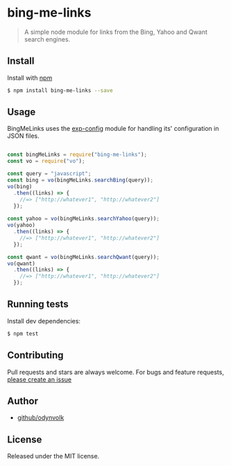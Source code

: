 # bing-me-links
> A simple node module for links from the Bing, Yahoo and Qwant search engines.

## Install

Install with [npm](https://www.npmjs.com/)

```sh
$ npm install bing-me-links --save
```

## Usage

BingMeLinks uses the [exp-config](https://github.com/ExpressenAB/exp-config) module for handling its' configuration in JSON files. 

```js

const bingMeLinks = require("bing-me-links");
const vo = require("vo");

const query = "javascript";  
const bing = vo(bingMeLinks.searchBing(query));
vo(bing)
  .then((links) => {
    //=> ["http://whatever1", "http://whatever2"]
  });
  
const yahoo = vo(bingMeLinks.searchYahoo(query));
vo(yahoo)
  .then((links) => {
    //=> ["http://whatever1", "http://whatever2"]
  });

const qwant = vo(bingMeLinks.searchQwant(query));
vo(qwant)
  .then((links) => {
    //=> ["http://whatever1", "http://whatever2"]
  });  
````

## Running tests

Install dev dependencies:

```sh
$ npm test
```

## Contributing

Pull requests and stars are always welcome. For bugs and feature requests, [please create an issue](https://github.com/odynvolk/bing-me-links/issues/new)

## Author

+ [github/odynvolk](https://github.com/odynvolk)

## License

Released under the MIT license.

